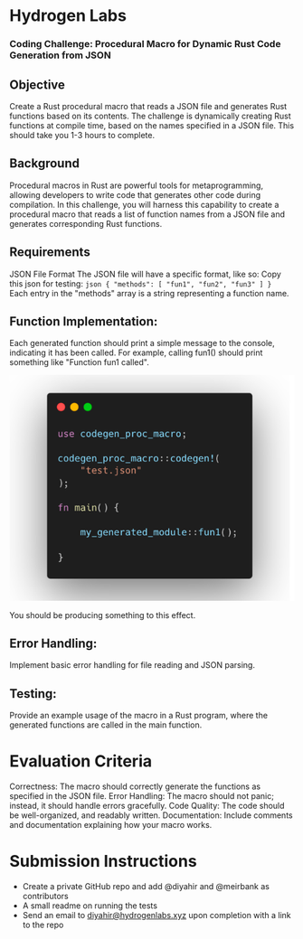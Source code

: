 # Hydrogen Labs

### Coding Challenge: Procedural Macro for Dynamic Rust Code Generation from JSON 

## Objective
Create a Rust procedural macro that reads a JSON file and generates Rust functions based on its contents. The challenge is dynamically creating Rust functions at compile time, based on the names specified in a JSON file. This should take you 1-3 hours to complete.

## Background
Procedural macros in Rust are powerful tools for metaprogramming, allowing developers to write code that generates other code during compilation. In this challenge, you will harness this capability to create a procedural macro that reads a list of function names from a JSON file and generates corresponding Rust functions.

## Requirements
JSON File Format
The JSON file will have a specific format, like so:
Copy this json for testing:
    ```json
    {
        "methods": [
            "fun1",
            "fun2",
            "fun3"
        ]
    }
    ```
Each entry in the "methods" array is a string representing a function name.

## Function Implementation: 
Each generated function should print a simple message to the console, indicating it has been called. For example, calling fun1() should print something like "Function fun1 called".

![Alt text](image.png)

You should be producing something to this effect. 

## Error Handling: 
Implement basic error handling for file reading and JSON parsing.

## Testing: 
Provide an example usage of the macro in a Rust program, where the generated functions are called in the main function.

# Evaluation Criteria
Correctness: The macro should correctly generate the functions as specified in the JSON file.
Error Handling: The macro should not panic; instead, it should handle errors gracefully.
Code Quality: The code should be well-organized, and readably written.
Documentation: Include comments and documentation explaining how your macro works.

# Submission Instructions
- Create a private GitHub repo and add @diyahir and @meirbank as contributors
- A small readme on running the tests
- Send an email to diyahir@hydrogenlabs.xyz upon completion with a link to the repo
